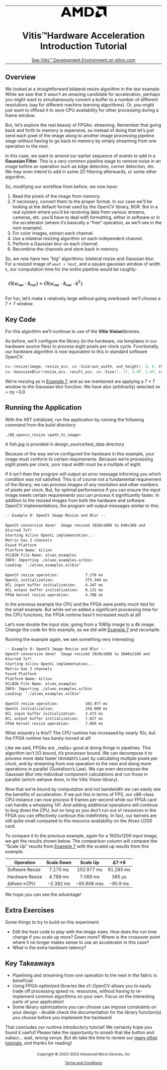 <table class="sphinxhide" width="100%">
 <tr width="100%">
    <td align="center"><img src="https://raw.githubusercontent.com/Xilinx/Image-Collateral/main/xilinx-logo.png" width="30%"/><h1>Vitis™Hardware Acceleration Introduction Tutorial</h1>
    <a href="https://www.xilinx.com/products/design-tools/vitis.html">See Vitis™ Development Environment on xilinx.com</a>
    </td>
 </tr>
</table>

## Overview

We looked at a straightforward bilateral resize algorithm in the last example.  While we saw that it wasn’t
an amazing candidate for acceleration, perhaps you might want to simultaneously convert a buffer to a number
of different resolutions (say for different machine learning algorithms).  Or, you might just want to offload
it to save CPU availability for other processing during a frame window.

But, let’s explore the real beauty of FPGAs: streaming.  Remember that going back and forth to memory is
expensive, so instead of doing that let’s just send each pixel of the image along to another image processing
pipeline stage without having to go back to memory by simply streaming from one operation to the next.

In this case, we want to amend our earlier sequence of events to add in a **Gaussian Filter**.  This is a
very common pipeline stage to remove noise in an image before an operation such as edge detection, corner
detection, etc.  We may even intend to add in some 2D filtering afterwards, or some other algorithm.

So, modifying our workflow from before, we now have:

1. Read the pixels of the image from memory.
2. If necessary, convert them to the proper format. In our case we’ll be looking at the default format used
   by the OpenCV library, BGR. But in a real system where you’d be receiving data from various streams,
   cameras, etc. you’d have to deal with formatting, either in software or in the accelerator (where it’s
   basically a “free” operation, as we’ll see in the next example).
3. For color images, extract each channel.
4. Use a bilateral resizing algorithm on each independent channel.
5. Perform a Gaussian blur on each channel.
6. Recombine the channels and store back in memory.

So, we now have two “big” algorithms: bilateral resize and Gaussian blur. For a resized image of `wout × hout`,
and a square gaussian window of width `k`, our computation time for the entire pipeline would be roughly:

![Image Processing Time](./images/08-formula-1.jpg)

For fun, let’s make `k` relatively large without going overboard: we’ll choose a 7 × 7 window.

## Key Code

For this algorithm we’ll continue to use of the **Vitis Vision**libraries.

As before, we’ll configure the library (in the hardware, via templates in our hardware source files) to process eight pixels per clock cycle.  Functionally, our hardware algorithm is now equivalent to this in standard software OpenCV:

```cpp
cv::resize(image, resize_ocv, cv::Size(out_width, out_height), 0, 0, CV_INTER_LINEAR);
cv::GaussianBlur(resize_ocv, result_ocv, cv::Size(7, 7), 3.0f, 3.0f, cv::BORDER_CONSTANT);
```

We’re resizing as in [Example 7](./07-image-resizing-with-vitis-vision.md), and as we mentioned are applying a
7 × 7 window to the Gaussian blur function.  We have also (arbitrarily) selected &sigma;x = &sigma;y =3.0

## Running the Application

With the XRT initialized, run the application by running the following command from the build directory:

`./08_opencv_resize <path_to_image>`

A fish.jpg is provided in design_source/test_data directory

Because of the way we’ve configured the hardware in this example, your image must conform to certain requirements.  Because we’re processing eight pixels per clock, your input width must be a multiple of eight.

If it isn't then the program will output an error message informing you which condition was not satisfied.  This is of course not a fundamental requirement of the library; we can process images of any resolution and other numbers of pixels per clock.  But, for optimal performance if you can ensure the input image meets certain requirements you can process it significantly faster.  In addition to the resized images from both the hardware and software OpenCV implementations, the program will output messages similar to this:

```
-- Example 8: OpenCV Image Resize and Blur --

OpenCV conversion done!  Image resized 1920x1080 to 640x360 and blurred 7x7!
Starting Xilinx OpenCL implementation...
Matrix has 3 channels
Found Platform
Platform Name: Xilinx
XCLBIN File Name: alveo_examples
INFO: Importing ./alveo_examples.xclbin
Loading: ’./alveo_examples.xclbin’

OpenCV resize operation:            7.170 ms
OpenCL initialization:              275.349 ms
OCL input buffer initialization:    4.347 ms
OCL output buffer initialization:   0.131 ms
FPGA Kernel resize operation:       4.788 ms
```

In the previous example the CPU and the FPGA were pretty much tied for the small example.  But while we’ve added a significant processing time for the CPU functions, the FPGA runtime hasn’t increased much at all!

Let’s now double the input size, going from a 1080p image to a 4k image.  Change the code for this example, as we did with [Example 7](./07-image-resizing-with-vitis-vision.md) and recompile.

Running the example again, we see something very interesting:

```
-- Example 8: OpenCV Image Resize and Blur --
OpenCV conversion done!  Image resized 1920x1080 to 3840x2160 and blurred 7x7!
Starting Xilinx OpenCL implementation...
Matrix has 3 channels
Found Platform
Platform Name: Xilinx
XCLBIN File Name: alveo_examples
INFO: Importing ./alveo_examples.xclbin
Loading: ’./alveo_examples.xclbin’

OpenCV resize operation:            102.977 ms
OpenCL initialization:              250.000 ms
OCL input buffer initialization:    3.473 ms
OCL output buffer initialization:   7.827 ms
FPGA Kernel resize operation:       7.069 ms
```

What wizardry is this!? The CPU runtime has increased by nearly 10x, but the FPGA runtime has barely moved at
all!

Like we said, FPGAs are _really+ good at doing things in pipelines.  This algorithm isn’t I/O bound, it’s
processor bound.  We can decompose it to process more data faster (Amdahl’s Law) by calculating multiple
pixels per clock, and by streaming from one operation to the next and doing more operations in parallel
(Gustafson’s Law).  We can even decompose the Gaussian Blur into individual component calculations and run
those in parallel (which wehave done, in the Vitis Vision library).

Now that we’re bound by computation and not bandwidth we can easily see the benefits of acceleration.  If we
put this in terms of FPS, our x86-class CPU instance can now process 9 frames per second while our FPGA card
can handle a whopping 141.  And adding additional operations will continue to bog down the CPU, but so long
as you don’t run out of resources in the FPGA you can effectively continue this indefinitely.  In fact, our
kernels are still quite small compared to the resource availability on the Alveo U200 card.

To compare it to the previous example, again for a 1920x1200 input image, we get the results shown below.
The comparison column will compare the “Scale Up” results from
[Example 7](./07-image-resizing-with-vitis-vision.md) with the scaled up results from this example.

| Operation             | Scale Down |  Scale Up   | &Delta;7&rarr;8 |
| --------------------- | :--------: | :---------: | :-------------: |
| Software Resize       |  7.170 ms  | 102.977 ms  |    91.285 ms    |
| Hardware Resize       |  4.788 ms  |  7.069 ms   |  385 &micro;s   |
| &Delta;Alveo&rarr;CPU | −2.382 ms  | −95.908 mss |    −90.9 ms     |

We hope you can see the advantage!

## Extra Exercises

Some things to try to build on this experiment:

- Edit the host code to play with the image sizes.  How does the run time change if you scale up more?  Down
  more?  Where is the crossover point where it no longer makes sense to use an accelerator in this case?
- What is the extra hardware latency?

## Key Takeaways

- Pipelining and streaming from one operation to the next in the fabric is beneficial.
- Using FPGA-optimized libraries like xf::OpenCV allows you to easily trade off processing speed vs.
  resources, without having to re-implement common algorithms on your own.  Focus on the interesting parts of
  your application!
- Some library optimizations you can choose can impose constraints on your design - double check the
  documentation for the library function(s) you choose before you implement the hardware!


That concludes our runtime introductory tutorial! We certainly hope you found it useful! Please
take the opportunity to smash that like button and subscr... wait, wrong venue. But do take the
time to review our [many other tutorials](../README.md), and thanks for reading!


<p class="sphinxhide" align="center"><sub>Copyright © 2020–2023 Advanced Micro Devices, Inc</sub></p>

<p class="sphinxhide" align="center"><sup><a href="https://www.amd.com/en/corporate/copyright">Terms and Conditions</a></sup></p>
